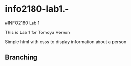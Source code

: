 # info2180-lab1.-
#INFO2180 Lab 1

This is Lab 1 for Tomoya Vernon

Simple html with csss to display information about a person

## Branching 
